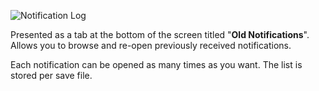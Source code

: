![Notification Log](http://i.imgur.com/kq3XjGT.png)

Presented as a tab at the bottom of the screen titled "**Old Notifications**". Allows you to browse and re-open previously received notifications.

Each notification can be opened as many times as you want. The list is stored per save file.
